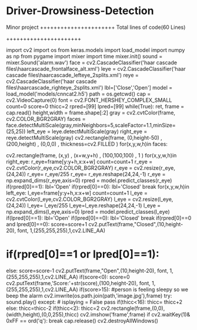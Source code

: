 # Driver-Drowsiness-Detection
Minor project 
++++++++++++++++++++++
Total lines of code(60 Lines)

++++++++++++++++++++++

import cv2 
import os
from keras.models import load_model 
import numpy as np
from pygame import mixer 
import time
mixer.init()
sound = mixer.Sound('alarm.wav')
face = cv2.CascadeClassifier('haar cascade files\haarcascade_frontalface_alt.xml') leye = cv2.CascadeClassifier('haar cascade files\haarcascade_lefteye_2splits.xml') reye = cv2.CascadeClassifier('haar cascade files\haarcascade_righteye_2splits.xml') lbl=['Close','Open']
model = load_model('models/cnncat2.h5') path = os.getcwd()
cap = cv2.VideoCapture(0)
font = cv2.FONT_HERSHEY_COMPLEX_SMALL
count=0 score=0 thicc=2 rpred=[99] lpred=[99] while(True):
ret, frame = cap.read() height,width = frame.shape[:2]
gray = cv2.cvtColor(frame, cv2.COLOR_BGR2GRAY)
faces = face.detectMultiScale(gray,minNeighbors=5,scaleFactor=1.1,minSize=(25,25)) left_eye = leye.detectMultiScale(gray)
right_eye = reye.detectMultiScale(gray)
cv2.rectangle(frame, (0,height-50) , (200,height) , (0,0,0) , thickness=cv2.FILLED )
for(x,y,w,h)in faces:
 
cv2.rectangle(frame, (x,y) , (x+w,y+h) , (100,100,100) , 1 )
for(x,y,w,h)in right_eye:
r_eye=frame[y:y+h,x:x+w] count=count+1
r_eye = cv2.cvtColor(r_eye,cv2.COLOR_BGR2GRAY) r_eye = cv2.resize(r_eye,(24,24))
r_eye= r_eye/255
r_eye= r_eye.reshape(24,24,-1)
r_eye = np.expand_dims(r_eye,axis=0) rpred = model.predict_classes(r_eye) if(rpred[0]==1):
lbl='Open'
if(rpred[0]==0):
lbl='Closed' break
for(x,y,w,h)in left_eye:
l_eye=frame[y:y+h,x:x+w] count=count+1
l_eye = cv2.cvtColor(l_eye,cv2.COLOR_BGR2GRAY) l_eye = cv2.resize(l_eye,(24,24))
l_eye= l_eye/255 l_eye=l_eye.reshape(24,24,-1)
l_eye = np.expand_dims(l_eye,axis=0) lpred = model.predict_classes(l_eye) if(lpred[0]==1):
lbl='Open'
if(lpred[0]==0):
lbl='Closed' break
if(rpred[0]==0 and lpred[0]==0):
score=score+1
cv2.putText(frame,"Closed",(10,height-20), font, 1,(255,255,255),1,cv2.LINE_AA)
 
# if(rpred[0]==1 or lpred[0]==1):
else:
score=score-1
cv2.putText(frame,"Open",(10,height-20), font, 1,(255,255,255),1,cv2.LINE_AA)
if(score<0):
score=0
cv2.putText(frame,'Score:'+str(score),(100,height-20), font, 1,(255,255,255),1,cv2.LINE_AA)
if(score>15):
#person is feeling sleepy so we beep the alarm cv2.imwrite(os.path.join(path,'image.jpg'),frame) try:
sound.play()
except: # isplaying = False pass
if(thicc<16):
thicc= thicc+2
else:
thicc=thicc-2
if(thicc<2):
thicc=2 cv2.rectangle(frame,(0,0),(width,height),(0,0,255),thicc) cv2.imshow('frame',frame)
if cv2.waitKey(1)& 0xFF == ord('q'): break
cap.release() cv2.destroyAllWindows()
 
